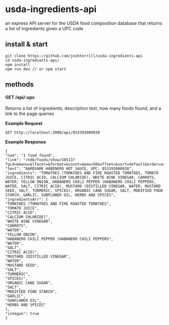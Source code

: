 # usda-ingredients-api

an express API server for the USDA food composition database that returns a list of ingredients given a UPC code

## install & start

```
git clone https://github.com/joshterrill/usda-ingredients-api
cd usda-ingredients-api/
npm install
npm run dev // or npm start
```

## methods

#### GET /api/:upc

Returns a list of ingredients, description text, how many foods found, and a link to the page queries

**Example Request**

`GET http://localhost:3000/api/853393000030`

**Example Response**
```
{
"num": "1 food found",
"link": "/ndb/foods/show/58513?fgcd=&manu=&lfacet=&format=&count=&max=50&offset=&sort=default&order=asc&qlookup=853393000030&ds=&qt=&qp=&qa=&qn=&q=&ing=",
"text": "AARDVARK HABENERO HOT SAUCE, UPC: 853393000030",
"ingredients": "TOMATOES (TOMATOES AND FIRE ROASTED TOMATOES, TOMATO JUICE, CITRIC ACID, CALCIUM CHLORIDE), WHITE WINE VINEGAR, CARROTS, WATER, YELLOW ONION, HABANERO CHILI PEPPER (HABANERO CHILI PEPPERS, WATER, SALT, CITRIC ACID), MUSTARD (DISTILLED VINEGAR, WATER, MUSTARD SEED, SALT, TURMERIC, SPICES), ORGANIC CANE SUGAR, SALT, MODIFIED FOOD STARCH, GARLIC, SUNFLOWER OIL, HERBS AND SPICES",
"ingredientsArr": [
"TOMATOES (TOMATOES AND FIRE ROASTED TOMATOES",
"TOMATO JUICE",
"CITRIC ACID",
"CALCIUM CHLORIDE)",
"WHITE WINE VINEGAR",
"CARROTS",
"WATER",
"YELLOW ONION",
"HABANERO CHILI PEPPER (HABANERO CHILI PEPPERS",
"WATER",
"SALT",
"CITRIC ACID)",
"MUSTARD (DISTILLED VINEGAR",
"WATER",
"MUSTARD SEED",
"SALT",
"TURMERIC",
"SPICES)",
"ORGANIC CANE SUGAR",
"SALT",
"MODIFIED FOOD STARCH",
"GARLIC",
"SUNFLOWER OIL",
"HERBS AND SPICES"
],
"isVegan": true
}
```